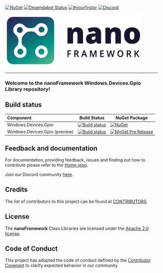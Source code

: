 [![NuGet](https://img.shields.io/nuget/dt/nanoFramework.Windows.Devices.Gpio.svg)]() [![Dependabot Status](https://api.dependabot.com/badges/status?host=github&repo=nanoframework/lib-Windows.Devices.Gpio)](https://dependabot.com) [![#yourfirstpr](https://img.shields.io/badge/first--timers--only-friendly-blue.svg)](https://github.com/nanoframework/Home/blob/master/CONTRIBUTING.md)  [![Discord](https://img.shields.io/discord/478725473862549535.svg)](https://discord.gg/gCyBu8T)


![nanoFramework logo](https://github.com/nanoframework/Home/blob/master/resources/logo/nanoFramework-repo-logo.png)

-----

### Welcome to the **nanoFramework** Windows.Devices.Gpio Library repository!


## Build status

| Component | Build Status | NuGet Package |
|:-|---|---|
| Windows.Devices.Gpio | [![Build status](https://ci.appveyor.com/api/projects/status/rx2hrsucsn1p0ohd/branch/master?svg=true)](https://ci.appveyor.com/project/nfbot/lib-windows-devices-gpio/branch/master) | [![NuGet](https://img.shields.io/nuget/vpre/nanoFramework.Windows.Devices.Gpio.svg)](https://www.nuget.org/packages/nanoFramework.Windows.Devices.Gpio/)  |
| Windows.Devices.Gpio (preview) | [![Build status](https://ci.appveyor.com/api/projects/status/rx2hrsucsn1p0ohd?svg=true)](https://ci.appveyor.com/project/nfbot/lib-windows-devices-gpio) | [![MyGet Pre Release](https://img.shields.io/myget/nanoframework-dev/vpre/nanoFramework.Windows.Devices.Gpio.svg)](https://www.myget.org/feed/nanoframework-dev/package/nuget/nanoFramework.Windows.Devices.Gpio) |

## Feedback and documentation

For documentation, providing feedback, issues and finding out how to contribute please refer to the [Home repo](https://github.com/nanoframework/Home).

Join our Discord community [here](https://discord.gg/gCyBu8T).


## Credits

The list of contributors to this project can be found at [CONTRIBUTORS](https://github.com/nanoframework/Home/blob/master/CONTRIBUTORS.md).


## License

The **nanoFramework** Class Libraries are licensed under the [Apache 2.0 license](http://www.apache.org/licenses/LICENSE-2.0).


## Code of Conduct
This project has adopted the code of conduct defined by the [Contributor Covenant](http://contributor-covenant.org/)
to clarify expected behavior in our community.
